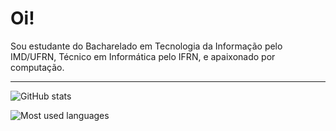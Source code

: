 # Oi!

Sou estudante do Bacharelado em Tecnologia da Informação pelo IMD/UFRN, Técnico em Informática pelo IFRN, e apaixonado por computação.

---

![GitHub stats](https://github-readme-stats.vercel.app/api?username=chcortezg&show_icons=false&theme=transparent&hide_border=true)

![Most used languages](https://github-readme-stats.vercel.app/api/top-langs/?username=chcortezg&layout=compact&theme=transparent&hide_border=true)

